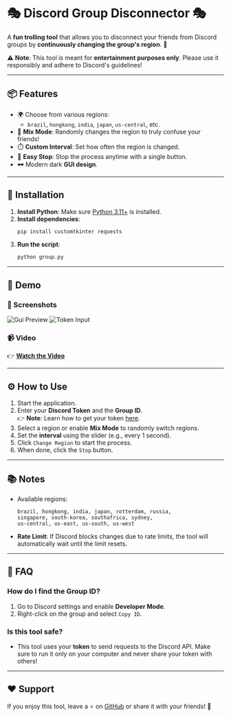 
# 🎭 Discord Group Disconnector 🎭

A **fun trolling tool** that allows you to disconnect your friends from Discord groups by **continuously changing the group's region**. 🤪

⚠️ **Note**: This tool is meant for **entertainment purposes only**. Please use it responsibly and adhere to Discord's guidelines!

---

## 📦 Features

- 🌍 Choose from various regions:
  - `brazil`, `hongkong`, `india`, `japan`, `us-central`, etc.
- 🔄 **Mix Mode**: Randomly changes the region to truly confuse your friends!
- ⏱️ **Custom Interval**: Set how often the region is changed.
- 🛑 **Easy Stop**: Stop the process anytime with a single button.
- 🕶️ Modern dark **GUI design**.

---

## 🚀 Installation

1. **Install Python**: Make sure [Python 3.11+](https://www.python.org/) is installed.
2. **Install dependencies**:
   ```bash
   pip install customtkinter requests
   ```
3. **Run the script**:
   ```bash
   python group.py
   ```

---

## 🎥 Demo

### 📸 Screenshots

![Gui Preview](https://imgur.com/431xeFT.png)
![Token Input](https://imgur.com/kt7gWHF.png)

### 📹 Video

 👉 [**Watch the Video**](https://youtu.be/SbV-q_Y864o)

---

## ⚙️ How to Use

1. Start the application.
2. Enter your **Discord Token** and the **Group ID**.  
   👉 **Note**: Learn how to get your token [here](https://discordhelp.net/discord-token).  
3. Select a region or enable **Mix Mode** to randomly switch regions.
4. Set the **interval** using the slider (e.g., every 1 second).
5. Click `Change Region` to start the process.
6. When done, click the `Stop` button.

---

## 📚 Notes

- Available regions:
  ```text
  brazil, hongkong, india, japan, rotterdam, russia,
  singapore, south-korea, southafrica, sydney,
  us-central, us-east, us-south, us-west
  ```
- **Rate Limit**: If Discord blocks changes due to rate limits, the tool will automatically wait until the limit resets.

---

## 🤔 FAQ

### How do I find the Group ID?
1. Go to Discord settings and enable **Developer Mode**.
2. Right-click on the group and select `Copy ID`.

### Is this tool safe?
- This tool uses your **token** to send requests to the Discord API. Make sure to run it only on your computer and never share your token with others!

---

## ❤️ Support

If you enjoy this tool, leave a ⭐ on [GitHub](#) or share it with your friends! 🎉

